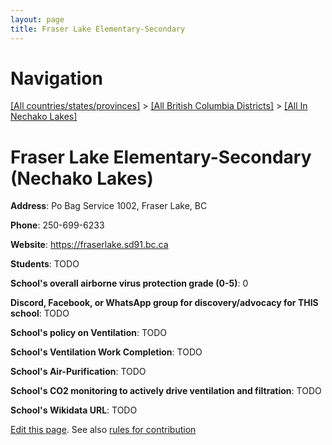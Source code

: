 ```yaml
---
layout: page
title: Fraser Lake Elementary-Secondary
---
```

# Navigation

[[All countries/states/provinces]](../../..) > [[All British Columbia Districts]](../..) > [[All In Nechako Lakes]](..)

# Fraser Lake Elementary-Secondary (Nechako Lakes)

**Address**: Po Bag Service 1002, Fraser Lake, BC

**Phone**: 250-699-6233

**Website**: <https://fraserlake.sd91.bc.ca>

**Students**: TODO

**School's overall airborne virus protection grade (0-5)**: 0

**Discord, Facebook, or WhatsApp group for discovery/advocacy for THIS school**: TODO

**School's policy on Ventilation**: TODO

**School's Ventilation Work Completion**: TODO

**School's Air-Purification**: TODO

**School's CO2 monitoring to actively drive ventilation and filtration**: TODO

**School's Wikidata URL**: TODO


[Edit this page](https://github.com/ventilate-schools/BC/edit/main/./Nechako_Lakes/Fraser_Lake_Elementary-Secondary.md). See also [rules for contribution](../../../contribution-rules/)